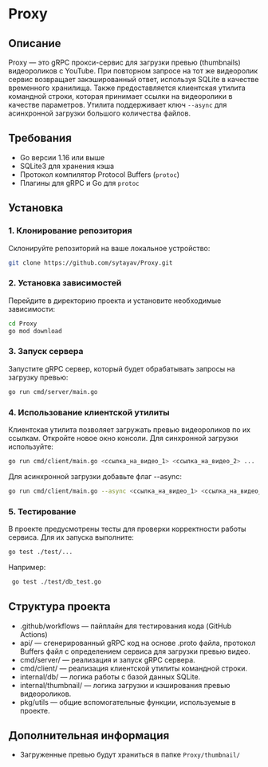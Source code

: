 # Proxy
## Описание

Proxy — это gRPC прокси-сервис для загрузки превью (thumbnails) видеороликов с YouTube. При повторном запросе на тот же видеоролик сервис возвращает закэшированный ответ, используя SQLite в качестве временного хранилища. Также предоставляется клиентская утилита командной строки, которая принимает ссылки на видеоролики в качестве параметров. Утилита поддерживает ключ `--async` для асинхронной загрузки большого количества файлов.

## Требования

- Go версии 1.16 или выше
- SQLite3 для хранения кэша
- Протокол компилятор Protocol Buffers (`protoc`)
- Плагины для gRPC и Go для `protoc`

## Установка

### 1. Клонирование репозитория <br>
   Склонируйте репозиторий на ваше локальное устройство:

   ```bash
   git clone https://github.com/sytayav/Proxy.git
   ```
### 2. Установка зависимостей <br>
Перейдите в директорию проекта и установите необходимые зависимости:

   ```bash
   cd Proxy
   go mod download
   ```
### 3. Запуск сервера <br>
Запустите gRPC сервер, который будет обрабатывать запросы на загрузку превью:
   ```bash
   go run cmd/server/main.go
   ```
### 4. Использование клиентской утилиты <br>
Клиентская утилита позволяет загружать превью видеороликов по их ссылкам. Откройте новое окно консоли. Для синхронной загрузки используйте:
   ```bash
   go run cmd/client/main.go <ссылка_на_видео_1> <ссылка_на_видео_2> ...
   ```
Для асинхронной загрузки добавьте флаг --async:
   ```bash
   go run cmd/client/main.go --async <ссылка_на_видео_1> <ссылка_на_видео_2> ...
   ```
### 5. Тестирование <br>
В проекте предусмотрены тесты для проверки корректности работы сервиса. Для их запуска выполните:
   ```bash
   go test ./test/...
   ```
Например:
   ```bash
    go test ./test/db_test.go
   ```
## Структура проекта <br>
- .github/workflows — пайплайн для тестирования кода (GitHub Actions)
- api/ — сгенерированный gRPC код на основе .proto файла, протокол Buffers файл с определением сервиса для загрузки превью видео. <br>
- cmd/server/ — реализация и запуск gRPC сервера. <br>
- cmd/client/ — реализация клиентской утилиты командной строки. <br>
- internal/db/ — логика работы с базой данных SQLite. <br>
- internal/thumbnail/ — логика загрузки и кэширования превью видеороликов. <br>
- pkg/utils — общие вспомогательные функции, используемые в проекте.
## Дополнительная информация <br>
- Загруженные превью будут храниться в папке `Proxy/thumbnail/`